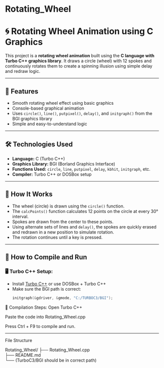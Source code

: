 ﻿# Rotating_Wheel
# 🌀 Rotating Wheel Animation using C Graphics

This project is a **rotating wheel animation** built using the **C language with Turbo C++ graphics library**. It draws a circle (wheel) with 12 spokes and continuously rotates them to create a spinning illusion using simple delay and redraw logic.

---

## 🎯 Features

- Smooth rotating wheel effect using basic graphics
- Console-based graphical animation
- Uses `circle()`, `line()`, `putpixel()`, `delay()`, and `initgraph()` from the BGI graphics library
- Simple and easy-to-understand logic

---

## 🛠️ Technologies Used

- **Language:** C (Turbo C++)
- **Graphics Library:** BGI (Borland Graphics Interface)
- **Functions Used:** `circle`, `line`, `putpixel`, `delay`, `kbhit`, `initgraph`, etc.
- **Compiler:** Turbo C++ or DOSBox setup

---

## 📌 How It Works

- The wheel (circle) is drawn using the `circle()` function.
- The `calcPoints()` function calculates 12 points on the circle at every 30° interval.
- Spokes are drawn from the center to these points.
- Using alternate sets of lines and `delay()`, the spokes are quickly erased and redrawn in a new position to simulate rotation.
- The rotation continues until a key is pressed.

---

## 🚀 How to Compile and Run

### 🖥️ Turbo C++ Setup:

- Install [Turbo C++](https://archive.codeplex.com/?p=turboc) or use DOSBox + Turbo C++
- Make sure the BGI path is correct:
  ```c
  initgraph(&gdriver, &gmode, "C:/TURBOC3/BGI");
  
🔧 Compilation Steps:
Open Turbo C++

Paste the code into Rotating_Wheel.cpp

Press Ctrl + F9 to compile and run.

-------

File Structure

Rotating_Wheel/
├── Rotating_Wheel.cpp
<br>
├── README.md
<br>
└── (TurboC3/BGI should be in correct path)

